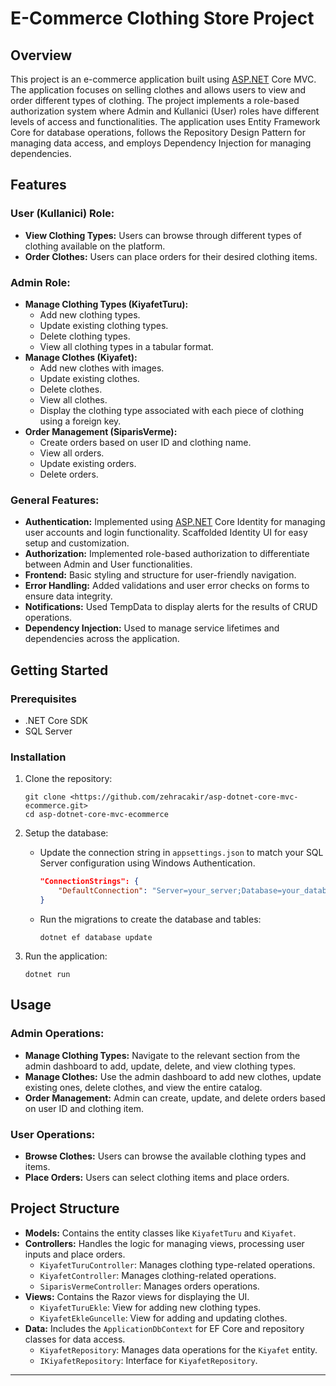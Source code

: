 # E-Commerce Clothing Store Project

## Overview

This project is an e-commerce application built using [ASP.NET](https://asp.net/) Core MVC. The application focuses on selling clothes and allows users to view and order different types of clothing. The project implements a role-based authorization system where Admin and Kullanici (User) roles have different levels of access and functionalities. The application uses Entity Framework Core for database operations, follows the Repository Design Pattern for managing data access, and employs Dependency Injection for managing dependencies.

## Features

### User (Kullanici) Role:

- **View Clothing Types:** Users can browse through different types of clothing available on the platform.
- **Order Clothes:** Users can place orders for their desired clothing items.

### Admin Role:

- **Manage Clothing Types (KiyafetTuru):**
    - Add new clothing types.
    - Update existing clothing types.
    - Delete clothing types.
    - View all clothing types in a tabular format.
- **Manage Clothes (Kiyafet):**
    - Add new clothes with images.
    - Update existing clothes.
    - Delete clothes.
    - View all clothes.
    - Display the clothing type associated with each piece of clothing using a foreign key.
- **Order Management (SiparisVerme):**
    - Create orders based on user ID and clothing name.
    - View all orders.
    - Update existing orders.
    - Delete orders.

### General Features:

- **Authentication:** Implemented using [ASP.NET](http://asp.net/) Core Identity for managing user accounts and login functionality. Scaffolded Identity UI for easy setup and customization.
- **Authorization:** Implemented role-based authorization to differentiate between Admin and User functionalities.
- **Frontend:** Basic styling and structure for user-friendly navigation.
- **Error Handling:** Added validations and user error checks on forms to ensure data integrity.
- **Notifications:** Used TempData to display alerts for the results of CRUD operations.
- **Dependency Injection:** Used to manage service lifetimes and dependencies across the application.

## Getting Started

### Prerequisites

- .NET Core SDK
- SQL Server

### Installation

1. Clone the repository:
    
    ```
    git clone <https://github.com/zehracakir/asp-dotnet-core-mvc-ecommerce.git>
    cd asp-dotnet-core-mvc-ecommerce
    
    ```
    
2. Setup the database:
    - Update the connection string in `appsettings.json` to match your SQL Server configuration using Windows Authentication.
        
        ```json
        "ConnectionStrings": {
            "DefaultConnection": "Server=your_server;Database=your_database;Integrated Security=True;"
        }
        
        ```
        
    - Run the migrations to create the database and tables:
        
        ```
        dotnet ef database update
        
        ```
        
3. Run the application:
    
    ```
    dotnet run
    
    ```
    

## Usage

### Admin Operations:

- **Manage Clothing Types:** Navigate to the relevant section from the admin dashboard to add, update, delete, and view clothing types.
- **Manage Clothes:** Use the admin dashboard to add new clothes, update existing ones, delete clothes, and view the entire catalog.
- **Order Management:** Admin can create, update, and delete orders based on user ID and clothing item.

### User Operations:

- **Browse Clothes:** Users can browse the available clothing types and items.
- **Place Orders:** Users can select clothing items and place orders.

## Project Structure

- **Models:** Contains the entity classes like `KiyafetTuru` and `Kiyafet`.
- **Controllers:** Handles the logic for managing views, processing user inputs and place orders.
    - `KiyafetTuruController`: Manages clothing type-related operations.
    - `KiyafetController`: Manages clothing-related operations.
    - `SiparisVermeController`: Manages orders operations.
- **Views:** Contains the Razor views for displaying the UI.
    - `KiyafetTuruEkle`: View for adding new clothing types.
    - `KiyafetEkleGuncelle`: View for adding and updating clothes.
- **Data:** Includes the `ApplicationDbContext` for EF Core and repository classes for data access.
    - `KiyafetRepository`: Manages data operations for the `Kiyafet` entity.
    - `IKiyafetRepository`: Interface for `KiyafetRepository`.

---
